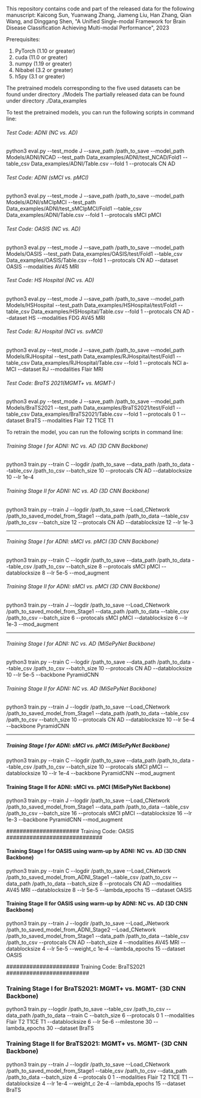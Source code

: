 This repository contains code and part of the released data for the following manuscript:
Kaicong Sun, Yuanwang Zhang, Jiameng Liu, Han Zhang, Qian Wang, and Dinggang Shen, "A Unified Single-modal Framework for Brain Disease Classification Achieving Multi-modal Performance", 2023 

Prerequisites:
1. PyTorch (1.10 or greater)
2. cuda (11.0 or greater)
3. numpy (1.19 or greater)
4. Nibabel (3.2 or greater)
5. h5py (3.1 or greater)

The pretrained models corresponding to the five used datasets can be found under directory ./Models
The partially released data can be found under directory ./Data_examples

To test the pretrained models, you can run the following scripts in command line:

###### Test Code: ADNI (NC vs. AD) ##################
python3 eval.py --test_mode J --save_path /path_to_save --model_path Models/ADNI/NCAD --test_path Data_examples/ADNI/test_NCAD/Fold1 --table_csv Data_examples/ADNI/Table.csv --fold 1 --protocals CN AD 

###### Test Code: ADNI (sMCI vs. pMCI) ##############
python3 eval.py --test_mode J --save_path /path_to_save --model_path Models/ADNI/sMCIpMCI --test_path Data_examples/ADNI/test_sMCIpMCI/Fold1 --table_csv Data_examples/ADNI/Table.csv --fold 1 --protocals sMCI pMCI 

###### Test Code: OASIS (NC vs. AD) #################
python3 eval.py --test_mode J --save_path /path_to_save --model_path Models/OASIS --test_path Data_examples/OASIS/test/Fold1 --table_csv Data_examples/OASIS/Table.csv --fold 1 --protocals CN AD --dataset OASIS --modalities AV45 MRI

###### Test Code: HS Hospital (NC vs. AD) ###########
python3 eval.py --test_mode J --save_path /path_to_save --model_path Models/HSHospital --test_path Data_examples/HSHospital/test/Fold1 --table_csv Data_examples/HSHospital/Table.csv --fold 1 --protocals CN AD --dataset HS --modalities FDG AV45 MRI

###### Test Code: RJ Hospital (NCI vs. svMCI) ####### 
python3 eval.py --test_mode J --save_path /path_to_save --model_path Models/RJHospital --test_path Data_examples/RJHospital/test/Fold1 --table_csv Data_examples/RJHospital/Table.csv --fold 1 --protocals NCI a-MCI --dataset RJ --modalities Flair MRI

###### Test Code: BraTS 2021(MGMT+ vs. MGMT-) ####### 
python3 eval.py --test_mode J --save_path /path_to_save --model_path Models/BraTS2021 --test_path Data_examples/BraTS2021/test/Fold1 --table_csv Data_examples/BraTS2021/Table.csv --fold 1 --protocals 0 1 --dataset BraTS --modalities Flair T2 T1CE T1



To retrain the model, you can run the following scripts in command line:
 
###### Training Stage I for ADNI: NC vs. AD (3D CNN Backbone) #########
python3 train.py --train C --logdir  /path_to_save  --data_path /path_to_data  --table_csv /path_to_csv --batch_size 10  --protocals CN AD  --datablocksize 10 --lr 1e-4  

###### Training Stage II for ADNI: NC vs. AD (3D CNN Backbone) ######## 
python3 train.py --train J --logdir /path_to_save --Load_CNetwork /path_to_saved_model_from_Stage1 --data_path /path_to_data  --table_csv /path_to_csv --batch_size 12 --protocals CN AD --datablocksize 12 --lr 1e-3 

------------------------------------------------------------------------

###### Training Stage I for ADNI: sMCI vs. pMCI (3D CNN Backbone) ####### 
python3 train.py --train C --logdir /path_to_save  --data_path /path_to_data  --table_csv /path_to_csv --batch_size 8  --protocals sMCI pMCI --datablocksize 8 --lr 5e-5 --mod_augment

###### Training Stage II for ADNI: sMCI vs. pMCI (3D CNN Backbone) ######
python3 train.py --train J --logdir /path_to_save --Load_CNetwork /path_to_saved_model_from_Stage1 --data_path /path_to_data  --table_csv /path_to_csv --batch_size 6  --protocals sMCI pMCI --datablocksize 6 --lr 1e-3  --mod_augment

------------------------------------------------------------------------

###### Training Stage I for ADNI: NC vs. AD (MiSePyNet Backbone) ######## 
python3 train.py --train C --logdir  /path_to_save  --data_path /path_to_data  --table_csv /path_to_csv --batch_size 10  --protocals CN AD  --datablocksize 10 --lr 5e-5  --backbone PyramidCNN

###### Training Stage II for ADNI: NC vs. AD (MiSePyNet Backbone) #######
python3 train.py --train J --logdir /path_to_save --Load_CNetwork /path_to_saved_model_from_Stage1 --data_path /path_to_data  --table_csv /path_to_csv --batch_size 10 --protocals CN AD --datablocksize 10 --lr 5e-4 --backbone PyramidCNN

------------------------------------------------------------------------

##### Training Stage I for ADNI: sMCI vs. pMCI (MiSePyNet Backbone) ##### 
python3 train.py --train C --logdir  /path_to_save  --data_path /path_to_data  --table_csv /path_to_csv --batch_size 10 --protocals sMCI pMCI --datablocksize 10 --lr 1e-4 --backbone PyramidCNN --mod_augment

#### Training Stage II for ADNI: sMCI vs. pMCI (MiSePyNet Backbone) ##### 
python3 train.py --train J --logdir /path_to_save --Load_CNetwork /path_to_saved_model_from_Stage1 --data_path /path_to_data  --table_csv /path_to_csv --batch_size 16 --protocals sMCI pMCI  --datablocksize 16 --lr 1e-3 --backbone PyramidCNN --mod_augment



###################### Training Code: OASIS #############################
#### Training Stage I for OASIS using warm-up by ADNI: NC vs. AD (3D CNN Backbone) #### 
python3 train.py --train C --logdir /path_to_save --Load_CNetwork /path_to_saved_model_from_ADNI_Stage1 --table_csv /path_to_csv --data_path /path_to_data --batch_size 8  --protocals CN AD  --modalities AV45 MRI --datablocksize 8 --lr 5e-5 --lambda_epochs 15  --dataset OASIS 

#### Training Stage II for OASIS using warm-up by ADNI: NC vs. AD (3D CNN Backbone) ### 
python3 train.py --train J --logdir /path_to_save --Load_JNetwork /path_to_saved_model_from_ADNI_Stage2  --Load_CNetwork /path_to_saved_model_from_Stage1 --data_path /path_to_data  --table_csv /path_to_csv --protocals CN AD --batch_size 4 --modalities AV45 MRI --datablocksize 4 --lr 5e-5 --weight_c 1e-4  --lambda_epochs 15 --dataset OASIS 



###################### Training Code: BraTS2021 #########################
### Training Stage I for BraTS2021: MGMT+ vs. MGMT- (3D CNN Backbone) ### 
python3 train.py --logdir  /path_to_save --table_csv /path_to_csv --data_path /path_to_data --train C --batch_size 6  --protocals 0 1 --modalities Flair T2 T1CE T1 --datablocksize 6 --lr 5e-6 --milestone 30 --lambda_epochs 30 --dataset BraTS 

### Training Stage II for BraTS2021: MGMT+ vs. MGMT- (3D CNN Backbone) ## 
python3 train.py --train J --logdir /path_to_save  --Load_CNetwork /path_to_saved_model_from_Stage1 --table_csv /path_to_csv --data_path /path_to_data --batch_size 4 --protocals 0 1 --modalities Flair T2 T1CE T1 --datablocksize 4 --lr 1e-4 --weight_c 2e-4 --lambda_epochs 15 --dataset BraTS 








